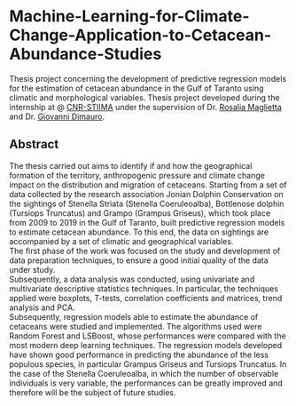 # Machine-Learning-for-Climate-Change-Application-to-Cetacean-Abundance-Studies
Thesis project concerning the development of predictive regression models for the estimation of cetacean abundance in the Gulf of Taranto using climatic and morphological variables.
Thesis project developed during the internship at @ [CNR-STIIMA](http://www.stiima.cnr.it/it/) under the supervision of Dr. [Rosalia Maglietta](https://www.cnr.it//people/rosalia.maglietta) and Dr. [Giovanni Dimauro](http://www.di.uniba.it/~dimauro/).

## Abstract
The thesis carried out aims to identify if and how the geographical formation of the territory, anthropogenic pressure and climate change impact on the distribution and migration of cetaceans. Starting from a set of data collected by the research association Jonian Dolphin Conservation on the sightings of Stenella Striata (Stenella Coeruleoalba), Bottlenose dolphin (Tursiops Truncatus) and Grampo (Grampus Griseus), which took place from 2009 to 2019 in the Gulf of Taranto, built predictive regression models to estimate cetacean abundance. To this end, the data on sightings are accompanied by a set of climatic and geographical variables.
<br />The first phase of the work was focused on the study and development of data preparation techniques, to ensure a good initial quality of the data under study.
<br />Subsequently, a data analysis was conducted, using univariate and multivariate descriptive statistics techniques. In particular, the techniques applied were boxplots, T-tests, correlation coefficients and matrices, trend analysis and PCA.
<br />Subsequently, regression models able to estimate the abundance of cetaceans were studied and implemented. The algorithms used were Random Forest and LSBoost, whose performances were compared with the most modern deep learning techniques. The regression models developed have shown good performance in predicting the abundance of the less populous species, in particular Grampus Griseus and Tursiops Truncatus. In the case of the Stenella Coeruleoalba, in which the number of observable individuals is very variable, the performances can be greatly improved and therefore will be the subject of future studies.
